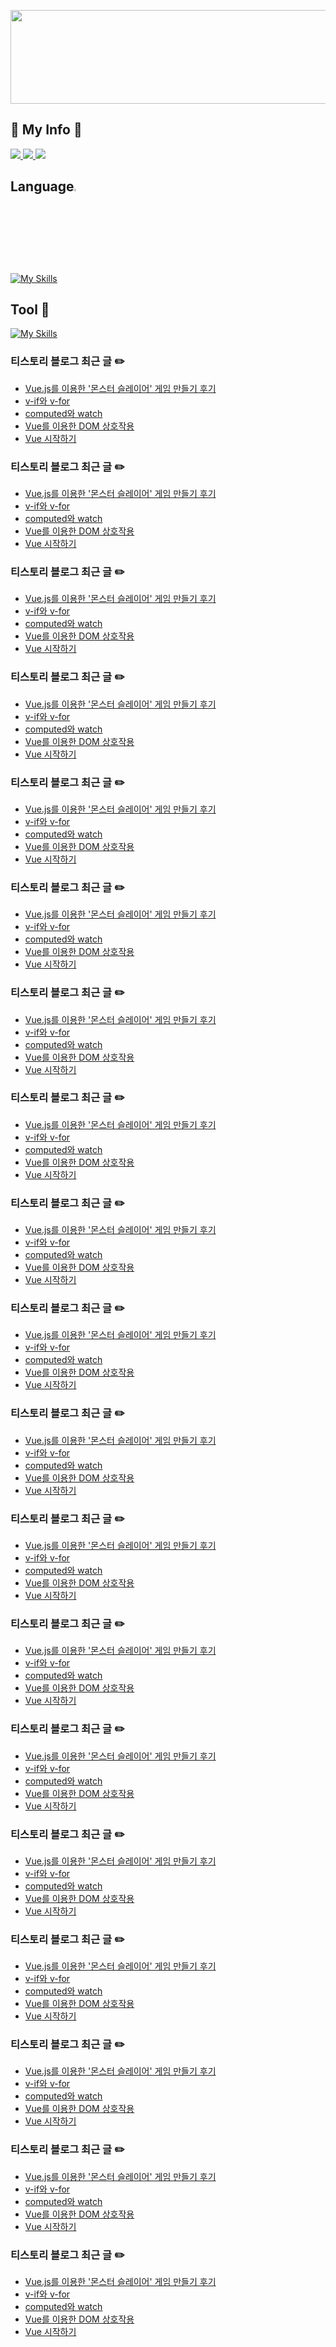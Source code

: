 <!--
**myeong-jae-hwi/myeong-jae-hwi** is a ✨ _special_ ✨ repository because its `README.md` (this file) appears on your GitHub profile.

Here are some ideas to get you started:

- 🔭 I’m currently working on ...
- 🌱 I’m currently learning ...
- 👯 I’m looking to collaborate on ...
- 🤔 I’m looking for help with ...
- 💬 Ask me about ...
- 📫 How to reach me: ...
- 😄 Pronouns: ...
- ⚡ Fun fact: ...
-->

<p align="center">
    <img align="center" src="https://github.com/myeong-jae-hwi/myeong-jae-hwi/assets/72872676/4303f0a3-95e6-46ba-a6ec-9d873c31f6f2" width="550" height="150"/>
</p>

<h2>📌 My Info 📌</h2>
<a href="">
    <img src="https://img.shields.io/badge/Kakao-FFCD00?style=for-the-badge&logo=KakaoTalk&logoColor=000000"/>
</a>
<a href="https://re-hwi.tistory.com/">
    <img src="https://img.shields.io/badge/Tistory-FF5D4E?style=for-the-badge&logo=Tistory&logoColor=FFFFFF"/>
</a>
<a href="mailto:audwognl@gmail.com">
    <img src="https://img.shields.io/badge/Gmail-FF0000?style=for-the-badge&logo=Gmail&logoColor=FFFFFF"> 
</a>

<h2>Language<img width = "3%" src = "https://github.com/myeong-jae-hwi/myeong-jae-hwi/assets/72872676/1ddc4555-6a53-497b-ad04-34845086b976"/>  
</h2>

[![My Skills](https://skillicons.dev/icons?i=html,css,js,vue,python)](https://skillicons.dev)

<!-- <p align="center">
<img src="https://img.shields.io/badge/python-3670A0?style=for-the-badge&logo=python&logoColor=ffdd54"/>
<img src="https://img.shields.io/badge/node.js-339933?style=for-the-badge&logo=Node.js&logoColor=FFFFFF"/><br>
<img src="https://img.shields.io/badge/java-007396?style=for-the-badge&logo=java&logoColor=white">
</p> -->

<h2> Tool 🔧 </h2>

[![My Skills](https://skillicons.dev/icons?i=github,vscode,npm,androidstudio,firebase,bootstrap,codepen)](https://skillicons.dev)
### 티스토리 블로그 최근 글 ✏️

- [Vue.js를 이용한 '몬스터 슬레이어' 게임 만들기 후기](https://re-hwi.tistory.com/139)
- [v-if와 v-for](https://re-hwi.tistory.com/138)
- [computed와 watch](https://re-hwi.tistory.com/137)
- [Vue를 이용한 DOM 상호작용](https://re-hwi.tistory.com/135)
- [Vue 시작하기](https://re-hwi.tistory.com/134)
### 티스토리 블로그 최근 글 ✏️

- [Vue.js를 이용한 '몬스터 슬레이어' 게임 만들기 후기](https://re-hwi.tistory.com/139)
- [v-if와 v-for](https://re-hwi.tistory.com/138)
- [computed와 watch](https://re-hwi.tistory.com/137)
- [Vue를 이용한 DOM 상호작용](https://re-hwi.tistory.com/135)
- [Vue 시작하기](https://re-hwi.tistory.com/134)
### 티스토리 블로그 최근 글 ✏️

- [Vue.js를 이용한 '몬스터 슬레이어' 게임 만들기 후기](https://re-hwi.tistory.com/139)
- [v-if와 v-for](https://re-hwi.tistory.com/138)
- [computed와 watch](https://re-hwi.tistory.com/137)
- [Vue를 이용한 DOM 상호작용](https://re-hwi.tistory.com/135)
- [Vue 시작하기](https://re-hwi.tistory.com/134)
### 티스토리 블로그 최근 글 ✏️

- [Vue.js를 이용한 '몬스터 슬레이어' 게임 만들기 후기](https://re-hwi.tistory.com/139)
- [v-if와 v-for](https://re-hwi.tistory.com/138)
- [computed와 watch](https://re-hwi.tistory.com/137)
- [Vue를 이용한 DOM 상호작용](https://re-hwi.tistory.com/135)
- [Vue 시작하기](https://re-hwi.tistory.com/134)
### 티스토리 블로그 최근 글 ✏️

- [Vue.js를 이용한 '몬스터 슬레이어' 게임 만들기 후기](https://re-hwi.tistory.com/139)
- [v-if와 v-for](https://re-hwi.tistory.com/138)
- [computed와 watch](https://re-hwi.tistory.com/137)
- [Vue를 이용한 DOM 상호작용](https://re-hwi.tistory.com/135)
- [Vue 시작하기](https://re-hwi.tistory.com/134)
### 티스토리 블로그 최근 글 ✏️

- [Vue.js를 이용한 '몬스터 슬레이어' 게임 만들기 후기](https://re-hwi.tistory.com/139)
- [v-if와 v-for](https://re-hwi.tistory.com/138)
- [computed와 watch](https://re-hwi.tistory.com/137)
- [Vue를 이용한 DOM 상호작용](https://re-hwi.tistory.com/135)
- [Vue 시작하기](https://re-hwi.tistory.com/134)
### 티스토리 블로그 최근 글 ✏️

- [Vue.js를 이용한 '몬스터 슬레이어' 게임 만들기 후기](https://re-hwi.tistory.com/139)
- [v-if와 v-for](https://re-hwi.tistory.com/138)
- [computed와 watch](https://re-hwi.tistory.com/137)
- [Vue를 이용한 DOM 상호작용](https://re-hwi.tistory.com/135)
- [Vue 시작하기](https://re-hwi.tistory.com/134)
### 티스토리 블로그 최근 글 ✏️

- [Vue.js를 이용한 '몬스터 슬레이어' 게임 만들기 후기](https://re-hwi.tistory.com/139)
- [v-if와 v-for](https://re-hwi.tistory.com/138)
- [computed와 watch](https://re-hwi.tistory.com/137)
- [Vue를 이용한 DOM 상호작용](https://re-hwi.tistory.com/135)
- [Vue 시작하기](https://re-hwi.tistory.com/134)
### 티스토리 블로그 최근 글 ✏️

- [Vue.js를 이용한 '몬스터 슬레이어' 게임 만들기 후기](https://re-hwi.tistory.com/139)
- [v-if와 v-for](https://re-hwi.tistory.com/138)
- [computed와 watch](https://re-hwi.tistory.com/137)
- [Vue를 이용한 DOM 상호작용](https://re-hwi.tistory.com/135)
- [Vue 시작하기](https://re-hwi.tistory.com/134)
### 티스토리 블로그 최근 글 ✏️

- [Vue.js를 이용한 '몬스터 슬레이어' 게임 만들기 후기](https://re-hwi.tistory.com/139)
- [v-if와 v-for](https://re-hwi.tistory.com/138)
- [computed와 watch](https://re-hwi.tistory.com/137)
- [Vue를 이용한 DOM 상호작용](https://re-hwi.tistory.com/135)
- [Vue 시작하기](https://re-hwi.tistory.com/134)
### 티스토리 블로그 최근 글 ✏️

- [Vue.js를 이용한 '몬스터 슬레이어' 게임 만들기 후기](https://re-hwi.tistory.com/139)
- [v-if와 v-for](https://re-hwi.tistory.com/138)
- [computed와 watch](https://re-hwi.tistory.com/137)
- [Vue를 이용한 DOM 상호작용](https://re-hwi.tistory.com/135)
- [Vue 시작하기](https://re-hwi.tistory.com/134)
### 티스토리 블로그 최근 글 ✏️

- [Vue.js를 이용한 '몬스터 슬레이어' 게임 만들기 후기](https://re-hwi.tistory.com/139)
- [v-if와 v-for](https://re-hwi.tistory.com/138)
- [computed와 watch](https://re-hwi.tistory.com/137)
- [Vue를 이용한 DOM 상호작용](https://re-hwi.tistory.com/135)
- [Vue 시작하기](https://re-hwi.tistory.com/134)
### 티스토리 블로그 최근 글 ✏️

- [Vue.js를 이용한 '몬스터 슬레이어' 게임 만들기 후기](https://re-hwi.tistory.com/139)
- [v-if와 v-for](https://re-hwi.tistory.com/138)
- [computed와 watch](https://re-hwi.tistory.com/137)
- [Vue를 이용한 DOM 상호작용](https://re-hwi.tistory.com/135)
- [Vue 시작하기](https://re-hwi.tistory.com/134)
### 티스토리 블로그 최근 글 ✏️

- [Vue.js를 이용한 '몬스터 슬레이어' 게임 만들기 후기](https://re-hwi.tistory.com/139)
- [v-if와 v-for](https://re-hwi.tistory.com/138)
- [computed와 watch](https://re-hwi.tistory.com/137)
- [Vue를 이용한 DOM 상호작용](https://re-hwi.tistory.com/135)
- [Vue 시작하기](https://re-hwi.tistory.com/134)
### 티스토리 블로그 최근 글 ✏️

- [Vue.js를 이용한 '몬스터 슬레이어' 게임 만들기 후기](https://re-hwi.tistory.com/139)
- [v-if와 v-for](https://re-hwi.tistory.com/138)
- [computed와 watch](https://re-hwi.tistory.com/137)
- [Vue를 이용한 DOM 상호작용](https://re-hwi.tistory.com/135)
- [Vue 시작하기](https://re-hwi.tistory.com/134)
### 티스토리 블로그 최근 글 ✏️

- [Vue.js를 이용한 '몬스터 슬레이어' 게임 만들기 후기](https://re-hwi.tistory.com/139)
- [v-if와 v-for](https://re-hwi.tistory.com/138)
- [computed와 watch](https://re-hwi.tistory.com/137)
- [Vue를 이용한 DOM 상호작용](https://re-hwi.tistory.com/135)
- [Vue 시작하기](https://re-hwi.tistory.com/134)
### 티스토리 블로그 최근 글 ✏️

- [Vue.js를 이용한 '몬스터 슬레이어' 게임 만들기 후기](https://re-hwi.tistory.com/139)
- [v-if와 v-for](https://re-hwi.tistory.com/138)
- [computed와 watch](https://re-hwi.tistory.com/137)
- [Vue를 이용한 DOM 상호작용](https://re-hwi.tistory.com/135)
- [Vue 시작하기](https://re-hwi.tistory.com/134)
### 티스토리 블로그 최근 글 ✏️

- [Vue.js를 이용한 '몬스터 슬레이어' 게임 만들기 후기](https://re-hwi.tistory.com/139)
- [v-if와 v-for](https://re-hwi.tistory.com/138)
- [computed와 watch](https://re-hwi.tistory.com/137)
- [Vue를 이용한 DOM 상호작용](https://re-hwi.tistory.com/135)
- [Vue 시작하기](https://re-hwi.tistory.com/134)
### 티스토리 블로그 최근 글 ✏️

- [Vue.js를 이용한 '몬스터 슬레이어' 게임 만들기 후기](https://re-hwi.tistory.com/139)
- [v-if와 v-for](https://re-hwi.tistory.com/138)
- [computed와 watch](https://re-hwi.tistory.com/137)
- [Vue를 이용한 DOM 상호작용](https://re-hwi.tistory.com/135)
- [Vue 시작하기](https://re-hwi.tistory.com/134)
